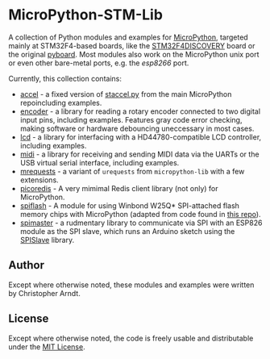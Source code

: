 MicroPython-STM-Lib
===================

A collection of Python modules and examples for [MicroPython], targeted mainly
at STM32F4-based boards, like the [STM32F4DISCOVERY] board or the original
[pyboard]. Most modules also work on the MicroPython unix port or even other
bare-metal ports, e.g. the *esp8266* port.

Currently, this collection contains:

* [accel](accel/) - a fixed version of [staccel.py] from the main MicroPython
  repoincluding examples.
* [encoder](encoder/) - a library for reading a rotary encoder connected to
  two digital input pins, including examples. Features gray code error
  checking, making software or hardware debouncing uneccessary in most cases.
* [lcd](lcd/) - a library for interfacing with a HD44780-compatible LCD
  controller, including examples.
* [midi](midi/) - a library for receiving and sending MIDI data via the UARTs
  or the USB virtual serial interface, including examples.
* [mrequests](mrequest/) - a variant of `urequests` from `micropython-lib` with
  a few extensions.
* [picoredis](picoredis/) - A very mimimal Redis client library (not only) for
  MicroPython.
* [spiflash](spiflash/) - A module for using Winbond W25Q* SPI-attached flash
  memory chips with MicroPython (adapted from code found in [this repo]).
* [spimaster](spimaster/) - a rudmentary library to communicate via SPI with
  an ESP826 module as the SPI slave, which runs an Arduino sketch using the
  [SPISlave] library.


Author
------

Except where otherwise noted, these modules and examples were written by
Christopher Arndt.


License
-------

Except where otherwise noted, the code is freely usable and distributable
under the [MIT License].


[micropython]: http://micropython.org/
[mit license]: http://opensource.org/licenses/MIT
[pyboard]: https://store.micropython.org/#/products/PYBv1_1
[spislave]: https://github.com/esp8266/Arduino/tree/master/libraries/SPISlave
[staccel.py]: https://github.com/micropython/micropython/blob/master/ports/stm32/boards/STM32F4DISC/staccel.py
[stm32f4discovery]: http://www.st.com/web/catalog/tools/FM116/SC959/SS1532/PF252419
[this repo]: https://github.com/manitou48/pyboard

